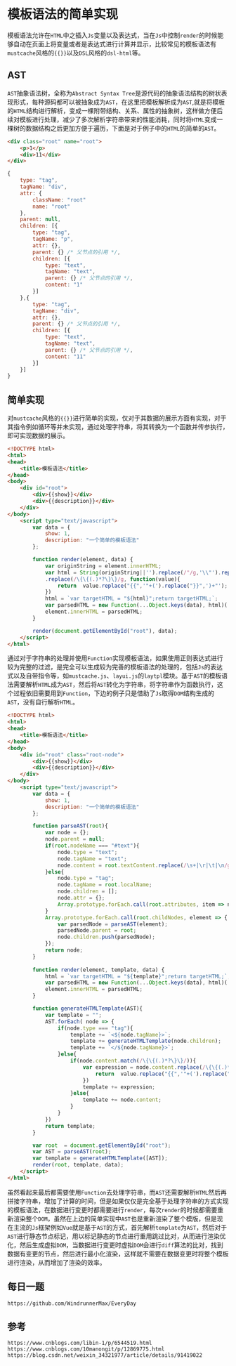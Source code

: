 # 模板语法的简单实现
模板语法允许在`HTML`中之插入`Js`变量以及表达式，当在`Js`中控制`render`的时候能够自动在页面上将变量或者是表达式进行计算并显示，比较常见的模板语法有`mustcache`风格的`{{}}`以及`DSL`风格的`dsl-html`等。

## AST
`AST`抽象语法树，全称为`Abstract Syntax Tree`是源代码的抽象语法结构的树状表现形式，每种源码都可以被抽象成为`AST`，在这里把模板解析成为`AST`,就是将模板的`HTML`结构进行解析，变成一棵附带结构、关系、属性的抽象树，这样做方便后续对模板进行处理，减少了多次解析字符串带来的性能消耗，同时将`HTML`变成一棵树的数据结构之后更加方便于遍历，下面是对于例子中的`HTML`的简单的`AST`。

```html
<div class="root" name="root">
    <p>1</p>
    <div>11</div>
</div>
```

```javascript
{
    type: "tag",
    tagName: "div",
    attr: {
        className: "root"
        name: "root"
    },
    parent: null,
    children: [{
        type: "tag",
        tagName: "p",
        attr: {},
        parent: {} /* 父节点的引用 */, 
        children: [{
            type: "text",
            tagName: "text",
            parent: {} /* 父节点的引用 */, 
            content: "1"
        }]
    },{
        type: "tag",
        tagName: "div",
        attr: {},
        parent: {} /* 父节点的引用 */, 
        children: [{
            type: "text",
            tagName: "text",
            parent: {} /* 父节点的引用 */, 
            content: "11"
        }]
    }]
}
```
## 简单实现

对`mustcache`风格的`{{}}`进行简单的实现，仅对于其数据的展示方面有实现，对于其指令例如循环等并未实现，通过处理字符串，将其转换为一个函数并传参执行，即可实现数据的展示。

```html
<!DOCTYPE html>
<html>
<head>
    <title>模板语法</title>
</head>
<body>
    <div id="root">
        <div>{{show}}</div>
        <div>{{description}}</div>
    </div>
</body>
    <script type="text/javascript">
        var data = { 
            show: 1,
            description: "一个简单的模板语法"
        };

        function render(element, data) {
            var originString = element.innerHTML;
            var html = String(originString||'').replace(/"/g,'\\"').replace(/\s+|\r|\t|\n/g, ' ')
            .replace(/\{\{(.)*?\}\}/g, function(value){ 
                return  value.replace("{{",'"+(').replace("}}",')+"');
            })
            html = `var targetHTML = "${html}";return targetHTML;`;
            var parsedHTML = new Function(...Object.keys(data), html)(...Object.values(data));
            element.innerHTML = parsedHTML;
        }

        render(document.getElementById("root"), data);
    </script>
</html> 
```
通过对于字符串的处理并使用`Function`实现模板语法，如果使用正则表达式进行较为完整的过滤，是完全可以生成较为完善的模板语法的处理的，包括`Js`的表达式以及自带指令等，如`mustcache.js`、`layui.js`的`laytpl`模块。基于`AST`的模板语法需要解析`HTML`成为`AST`，然后将`AST`转化为字符串，将字符串作为函数执行，这个过程依旧需要用到`Function`，下边的例子只是借助了`Js`取得`DOM`结构生成的`AST`，没有自行解析`HTML`。

```html
<!DOCTYPE html>
<html>
<head>
    <title>模板语法</title>
</head>
<body>
    <div id="root" class="root-node">
        <div>{{show}}</div>
        <div>{{description}}</div>
    </div>
</body>
    <script type="text/javascript">
        var data = { 
            show: 1,
            description: "一个简单的模板语法"
        };

        function parseAST(root){
            var node = {};
            node.parent = null;
            if(root.nodeName === "#text"){
                node.type = "text";
                node.tagName = "text";
                node.content = root.textContent.replace(/\s+|\r|\t|\n/g, ' ').replace(/"/g,'\\"');
            }else{
                node.type = "tag";
                node.tagName = root.localName;
                node.children = [];
                node.attr = {};
                Array.prototype.forEach.call(root.attributes, item => node.attr[item.nodeName] = item.nodeValue );
            }
            Array.prototype.forEach.call(root.childNodes, element => {
                var parsedNode = parseAST(element);
                parsedNode.parent = root;
                node.children.push(parsedNode);
            });
            return node;
        }
        
        function render(element, template, data) {
            html = `var targetHTML = "${template}";return targetHTML;`;
            var parsedHTML = new Function(...Object.keys(data), html)(...Object.values(data));
            element.innerHTML = parsedHTML;
        }

        function generateHTMLTemplate(AST){
            var template = "";
            AST.forEach( node => {
                if(node.type === "tag"){
                    template += `<${node.tagName}>`;
                    template += generateHTMLTemplate(node.children);
                    template += `</${node.tagName}>`;
                }else{
                    if(node.content.match(/\{\{(.)*?\}\}/)){
                        var expression = node.content.replace(/\{\{(.)*?\}\}/g, function(value){ 
                            return  value.replace("{{",'"+(').replace("}}",')+"');
                        })
                        template += expression;
                    }else{
                        template += node.content;
                    }
                }
            })
            return template;
        }

        var root  = document.getElementById("root");
        var AST = parseAST(root);
        var template = generateHTMLTemplate([AST]);
        render(root, template, data);
    </script>
</html> 
```
虽然看起来最后都需要使用`Function`去处理字符串，而`AST`还需要解析`HTML`然后再拼接字符串，增加了计算的时间，但是如果仅仅是完全基于处理字符串的方式实现的模板语法，在数据进行变更时都需要进行`render`，每次`render`的时候都需要重新渲染整个`DOM`，虽然在上边的简单实现中`AST`也是重新渲染了整个模版，但是现在主流的`Js`框架例如`Vue`就是基于`AST`的方式，首先解析`template`为`AST`，然后对于`AST`进行静态节点标记，用以标记静态的节点进行重用跳过比对，从而进行渲染优化，然后生成虚拟`DOM`，当数据进行变更时虚拟`DOM`会进行`diff`算法的比对，找到数据有变更的节点，然后进行最小化渲染，这样就不需要在数据变更时将整个模板进行渲染，从而增加了渲染的效率。

## 每日一题

```
https://github.com/WindrunnerMax/EveryDay
```

## 参考

```
https://www.cnblogs.com/libin-1/p/6544519.html
https://www.cnblogs.com/10manongit/p/12869775.html
https://blog.csdn.net/weixin_34321977/article/details/91419022
```
